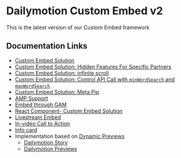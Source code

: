 # Dailymotion Custom Embed v2

This is the latest version of our Custom Embed framework


## Documentation Links

- [Custom Embed Solution](https://dmvs-apac.github.io/custom-embed-v2/)
- [Custom Embed Solution: Hidden Features For Specific Partners](https://dmvs-apac.github.io/custom-embed-v2/hidden_features)
- [Custom Embed Solution: infinite scroll](https://dmvs-apac.github.io/custom-embed-v2/infinite_scroll)
- [Custom Embed Solution: Control API Call with `minWordSearch` and `maxWordSearch`](https://dmvs-apac.github.io/custom-embed-v2/control_api_call)
- [Custom Embed Solution: Meta Pip](https://dmvs-apac.github.io/custom-embed-v2/meta_pip)
- [AMP Support](https://dmvs-apac.github.io/custom-embed-v2/amp)
- [Embed through GAM](https://dmvs-apac.github.io/custom-embed-v2/embed_gam)
- [React Component- Custom Embed Solution](https://www.npmjs.com/package/@dmvs-apac/dm-custom-embed-react)
- [Livestream Embed](https://dmvs-apac.github.io/custom-embed-v2/livestream)
- [In-video Call to Action](https://dmvs-apac.github.io/custom-embed-v2/ctacard)
- [Info card](https://dmvs-apac.github.io/custom-embed-v2/info_card)
- Implementation based on [Dynamic Previews](https://www.canva.com/design/DAEGDbSibZE/cvoKs-MEOdq3paAehFLkbQ/view?website#4:l-equipe-case)
  - [Dailymotion Story](https://dmvs-apac.github.io/dynamic-preview/story)
  - [Dailymotion Previews](https://dmvs-apac.github.io/dynamic-preview/player)

